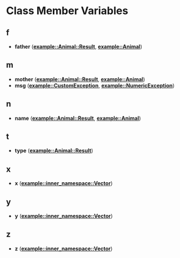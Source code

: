 
# Class Member Variables


## f

* **father** ([**example::Animal::Result**](structexample_1_1_animal_1_1_result.md), [**example::Animal**](classexample_1_1_animal.md))


## m

* **mother** ([**example::Animal::Result**](structexample_1_1_animal_1_1_result.md), [**example::Animal**](classexample_1_1_animal.md))
* **msg** ([**example::CustomException**](classexample_1_1_custom_exception.md), [**example::NumericException**](classexample_1_1_numeric_exception.md))


## n

* **name** ([**example::Animal::Result**](structexample_1_1_animal_1_1_result.md), [**example::Animal**](classexample_1_1_animal.md))


## t

* **type** ([**example::Animal::Result**](structexample_1_1_animal_1_1_result.md))


## x

* **x** ([**example::inner\_namespace::Vector**](classexample_1_1inner__namespace_1_1_vector.md))


## y

* **y** ([**example::inner\_namespace::Vector**](classexample_1_1inner__namespace_1_1_vector.md))


## z

* **z** ([**example::inner\_namespace::Vector**](classexample_1_1inner__namespace_1_1_vector.md))


